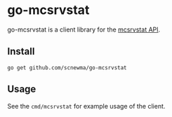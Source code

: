 # go-mcsrvstat

go-mcsrvstat is a client library for the [mcsrvstat API](https://api.mcsrvstat.us/).

## Install

```
go get github.com/scnewma/go-mcsrvstat
```

## Usage

See the `cmd/mcsrvstat` for example usage of the client.
